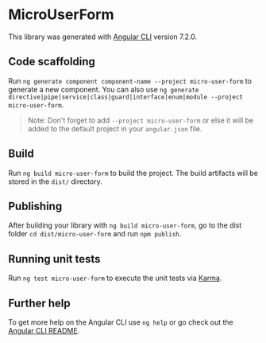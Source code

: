 # MicroUserForm

This library was generated with [Angular CLI](https://github.com/angular/angular-cli) version 7.2.0.

## Code scaffolding

Run `ng generate component component-name --project micro-user-form` to generate a new component. You can also use `ng generate directive|pipe|service|class|guard|interface|enum|module --project micro-user-form`.
> Note: Don't forget to add `--project micro-user-form` or else it will be added to the default project in your `angular.json` file. 

## Build

Run `ng build micro-user-form` to build the project. The build artifacts will be stored in the `dist/` directory.

## Publishing

After building your library with `ng build micro-user-form`, go to the dist folder `cd dist/micro-user-form` and run `npm publish`.

## Running unit tests

Run `ng test micro-user-form` to execute the unit tests via [Karma](https://karma-runner.github.io).

## Further help

To get more help on the Angular CLI use `ng help` or go check out the [Angular CLI README](https://github.com/angular/angular-cli/blob/master/README.md).
